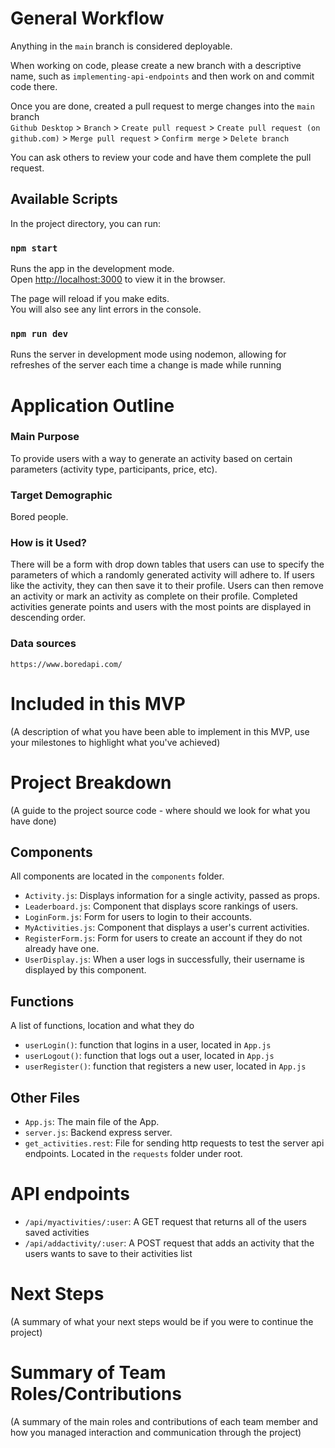 # General Workflow

Anything in the `main` branch is considered deployable.

When working on code, please create a new branch with a descriptive name, such as `implementing-api-endpoints` and then work on and commit code there.

Once you are done, created a pull request to merge changes into the `main` branch\
`Github Desktop` > `Branch` > `Create pull request` > `Create pull request (on github.com)` > `Merge pull request` > `Confirm merge` > `Delete branch`

You can ask others to review your code and have them complete the pull request.

## Available Scripts

In the project directory, you can run:

### `npm start`

Runs the app in the development mode.\
Open [http://localhost:3000](http://localhost:3000) to view it in the browser.

The page will reload if you make edits.\
You will also see any lint errors in the console.

### `npm run dev`

Runs the server in development mode using nodemon, allowing for refreshes of the server each time a change is made while running
# Application Outline

### Main Purpose

To provide users with a way to generate an activity based on certain parameters (activity type, participants, price, etc).

### Target Demographic

Bored people.

### How is it Used?

There will be a form with drop down tables that users can use to specify the parameters of which a randomly generated activity will adhere to. If users like the activity, they can then save it to their profile. Users can then remove an activity or mark an activity as complete on their profile. Completed activities generate points and users with the most points are displayed in descending order.

### Data sources

`https://www.boredapi.com/`

# Included in this MVP

(A description of what you have been able to implement in this MVP, use your milestones to highlight what you've achieved)

# Project Breakdown

(A guide to the project source code - where should we look for what you have done)

## Components

All components are located in the `components` folder.

- `Activity.js`: Displays information for a single activity, passed as props.
- `Leaderboard.js`: Component that displays score rankings of users.
- `LoginForm.js`: Form for users to login to their accounts.
- `MyActivities.js`: Component that displays a user's current activities.
- `RegisterForm.js`: Form for users to create an account if they do not already have one.
- `UserDisplay.js`: When a user logs in successfully, their username is displayed by this component.

## Functions

A list of functions, location and what they do 

- `userLogin()`: function that logins in a user, located in `App.js`
- `userLogout()`: function that logs out a user, located in `App.js`
- `userRegister()`: function that registers a new user, located in `App.js`

## Other Files

- `App.js`: The main file of the App.
- `server.js`: Backend express server.
- `get_activities.rest`: File for sending http requests to test the server api endpoints. Located in the `requests` folder under root.

# API endpoints
- `/api/myactivities/:user`: A GET request that returns all of the users saved activities
- `/api/addactivity/:user`: A POST request that adds an activity that the users wants to save to their activities list

# Next Steps

(A summary of what your next steps would be if you were to continue the project)

# Summary of Team Roles/Contributions

(A summary of the main roles and contributions of each team member and how you managed interaction and communication through the project)